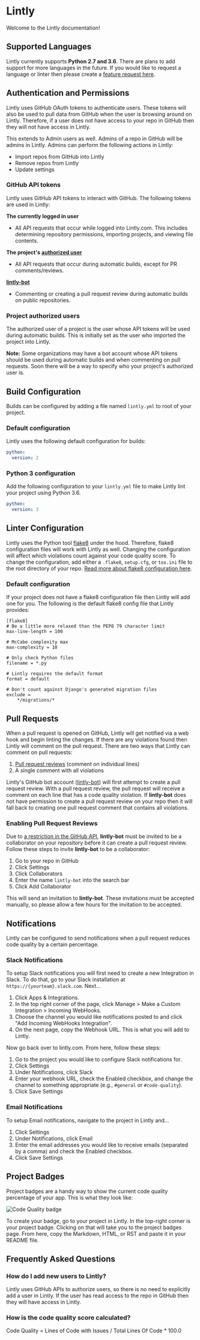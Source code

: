 # Lintly

Welcome to the Lintly documentation!

## Supported Languages

Lintly currently supports **Python 2.7 and 3.6**. There are plans to add support for more languages in
the future. If you would like to request a language or linter then please create a [feature request here](https://github.com/LintlyCI/Lintly-Issues/issues).

## Authentication and Permissions

Lintly uses GitHub OAuth tokens to authenticate users. These tokens will also be used to pull data
from GitHub when the user is browsing around on Lintly. Therefore, if a user does not have access to
your repo in GitHub then they will not have access in Lintly.

This extends to Admin users as well. Admins of a repo in GitHub will be admins in Lintly. Admins can
perform the following actions in Lintly:

* Import repos from GitHub into Lintly
* Remove repos from Lintly
* Update settings

### GitHub API tokens

Lintly uses GitHub API tokens to interact with GitHub. The following tokens are used in Lintly:

**The currently logged in user**

* All API requests that occur while logged into Lintly.com. This includes determining repository permissions,
importing projects, and viewing file contents.

**The project's [authorized user](#project-authorized-users)**

* All API requests that occur during automatic builds, except for PR comments/reviews.

**[lintly-bot](https://github.com/lintly-bot)**

* Commenting or creating a pull request review during automatic builds on public repositories.

### Project authorized users

The authorized user of a project is the user whose API tokens will be used during automatic builds.
This is initially set as the user who imported the project into Lintly.

**Note:**  Some organizations may have a bot account whose API tokens should be used during automatic
builds and when commenting on pull requests. Soon there will be a way to specify who your project's
authorized user is.

## Build Configuration

Builds can be configured by adding a file named `lintly.yml` to root of your project.

### Default configuration

Lintly uses the following default configuration for builds:

```yaml
python:
  version: 2
```

### Python 3 configuration

Add the following configuration to your `lintly.yml` file to make Lintly lint your project using
Python 3.6.

```yaml
python:
  version: 3
```

## Linter Configuration

Lintly uses the Python tool [flake8](http://flake8.readthedocs.io/en/latest/) under the hood. Therefore,
flake8 configuration files will work with Lintly as well. Changing the configuration will affect which
violations count against your code quality score. To change the configuration, add either a `.flake8`,
`setup.cfg`, or `tox.ini` file to the root directory of your repo. [Read more about flake8 configuration here](http://flake8.readthedocs.io/en/latest/user/configuration.html).

### Default configuration

If your project does not have a flake8 configuration file then Lintly will add one for you. The following
is the default flake8 config file that Lintly provides:

```
[flake8]
# Be a little more relaxed than the PEP8 79 character limit
max-line-length = 100

# McCabe complexity max
max-complexity = 10

# Only check Python files
filename = *.py

# Lintly requires the default format
format = default

# Don't count against Django's generated migration files
exclude =
    */migrations/*
```

## Pull Requests

When a pull request is opened on GitHub, Lintly will get notified via a web hook and begin linting the changes. If there are any violations found then Lintly will comment on the pull request. There are two ways that Lintly can comment on pull requests:

1. [Pull request reviews](https://help.github.com/articles/about-pull-request-reviews/) (comment on individual lines)
2. A single comment with all violations

Lintly's GitHub bot account ([lintly-bot](https://github.com/lintly-bot)) will first attempt to create a pull request review. With a pull request review, the pull request will receive a comment on each line that has a code quality violation. If **lintly-bot** does not have permission to create a pull request review on your repo then it will fall back to creating one pull request comment that contains all violations.

### Enabling Pull Request Reviews

Due to [a restriction in the GitHub API](https://help.github.com/articles/permission-levels-for-a-user-account-repository/), **lintly-bot** must be invited to be a collaborator on your repository before it can create a pull request review. Follow these steps to invite **lintly-bot** to be a collaborator:

1. Go to your repo in GitHub
2. Click Settings
3. Click Collaborators
4. Enter the name `lintly-bot` into the search bar
5. Click Add Collaborator

This will send an invitation to **lintly-bot**. These invitations must be accepted manually, so please allow a few hours for the invitation to be accepted.

## Notifications

Lintly can be configured to send notifications when a pull request reduces code quality by a certain percentage.

### Slack Notifications

To setup Slack notifications you will first need to create a new Integration in Slack. To do that,
go to your Slack installation at `https://{yourteam}.slack.com`. Next...

1. Click Apps & Integrations.
2. In the top right corner of the page, click Manage > Make a Custom Integration > Incoming WebHooks.
3. Choose the channel you would like notifications posted to and click "Add Incoming WebHooks Integration".
4. On the next page, copy the Webhook URL. This is what you will add to Lintly.

Now go back over to lintly.com. From here, follow these steps:

1. Go to the project you would like to configure Slack notifications for.
2. Click Settings
3. Under Notifications, click Slack
4. Enter your webhook URL, check the Enabled checkbox, and change the channel to something appropriate (e.g., `#general` or `#code-quality`).
5. Click Save Settings

### Email Notifications

To setup Email notifications, navigate to the project in Lintly and...

1. Click Settings
2. Under Notifications, click Email
3. Enter the email addresses you would like to receive emails (separated by a comma) and check the Enabled checkbox.
4. Click Save Settings

## Project Badges

Project badges are a handy way to show the current code quality percentage of your app. This is what
they look like:

![Code Quality badge](https://img.shields.io/badge/lintly-100%-brightgreen.svg)

To create your badge, go to your project in Lintly. In the top-right corner is your project badge.
Clicking on that will take you to the project badges page. From here, copy the Markdown, HTML, or RST
and paste it in your README file.

## Frequently Asked Questions

### How do I add new users to Lintly?

Lintly uses GitHub APIs to authorize users, so there is no need to explicitly add a user in Lintly.
If the user has read access to the repo in GitHub then they will have access in Lintly.

### How is the code quality score calculated?

Code Quality = Lines of Code with Issues / Total Lines Of Code * 100.0
